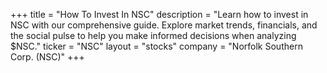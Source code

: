 +++
title = "How To Invest In NSC"
description = "Learn how to invest in NSC with our comprehensive guide. Explore market trends, financials, and the social pulse to help you make informed decisions when analyzing $NSC."
ticker = "NSC"
layout = "stocks"
company = "Norfolk Southern Corp. (NSC)"
+++

